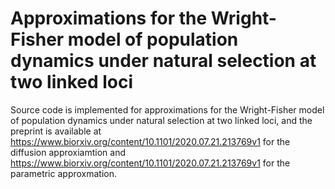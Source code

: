 # Approximations for the Wright-Fisher model of population dynamics under natural selection at two linked loci
Source code is implemented for approximations for the Wright-Fisher model of population dynamics under natural selection at two linked loci, and the preprint is available at https://www.biorxiv.org/content/10.1101/2020.07.21.213769v1 for the diffusion approxiamtion and https://www.biorxiv.org/content/10.1101/2020.07.21.213769v1 for the parametric approxmation.
